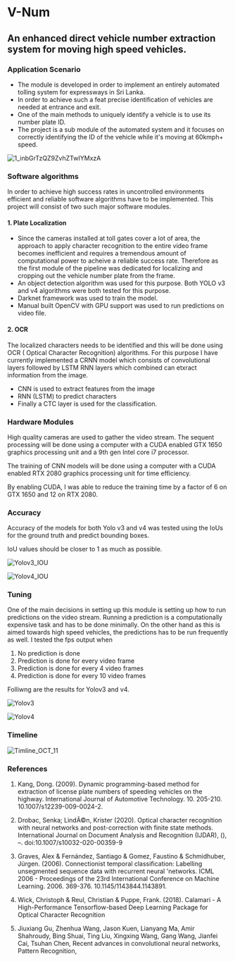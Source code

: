 # **V-Num**

## An enhanced direct vehicle number extraction system for moving high speed vehicles.

### Application Scenario

- The module is developed in order to implement an entirely automated tolling system for expressways in Sri Lanka.
- In order to achieve such a feat precise identification of vehicles are needed at entrance and exit.
- One of the main methods to uniquely identify a vehicle is to use its number plate ID.
- The project is a sub module of the automated system and it focuses on correctly identifying the ID of the vehicle while it's moving at 60kmph+ speed.

![1_inbGrTzQZ9ZvhZTwIYMxzA](https://user-images.githubusercontent.com/80534358/191065587-50dc0cc0-aa51-47f4-a872-ce3fb337a6e6.png)

### Software algorithms

In order to achieve high success rates in uncontrolled environments efficient and reliable software algorithms have to be implemented. This project will consist of two such major software modules.

#### 1. Plate Localization

- Since the cameras installed at toll gates cover a lot of area, the approach to apply character recognition to the entire video frame becomes inefficient and requires a tremendous amount of computational power to acheive a reliable success rate. Therefore as the first module of the pipeline was dedicated for localizing and cropping out the vehicle number plate from the frame.
- An object detection algorithm was used for this purpose. Both YOLO v3 and v4 algorithms were both tested for this purpose.
- Darknet framework was used to train the model.
- Manual built OpenCV with GPU support was used to run predictions on video file.

#### 2. OCR

The localized characters needs to be identified and this will be done using OCR ( Optical Character Recognition) algorithms. For this purpose I have currently implemented a CRNN model which consists of convolutional layers followed by LSTM RNN layers which combined can etxract information from the image.

- CNN is used to extract features from the image
- RNN (LSTM) to predict characters
- Finally a CTC layer is used for the classification.

### Hardware Modules

High quality cameras are used to gather the video stream.
The sequent processing will be done using a computer with a CUDA enabled GTX 1650 graphics processing unit and a 9th gen Intel core i7 processor.

The training of CNN models will be done using a computer with a CUDA enabled RTX 2080 graphics processing unit for time efficiency.

By enabling CUDA, I was able to reduce the training time by a factor of 6 on GTX 1650 and 12 on RTX 2080.


### Accuracy

Accuracy of the models for both Yolo v3 and v4 was tested using the IoUs for the ground truth and predict bounding boxes.

IoU values should be closer to 1 as much as possible.

![Yolov3_IOU](https://user-images.githubusercontent.com/80534358/201886496-2175e4fe-fab2-4933-ae0d-7ac0fcbce56a.png)

![Yolov4_IOU](https://user-images.githubusercontent.com/80534358/201886523-c51a5bf1-de88-482f-a573-9e78ee7c4b91.png)

### Tuning

One of the main decisions in setting up this module is setting up how to run predictions on the video stream. Running a prediction is a computationally expensive task and has to be done minimally. On the other hand as this is aimed towards high speed vehicles, the predictions has to be run frequently as well.
I tested the fps output when 
1. No prediction is done
2. Prediction is done for every video frame
3. Prediction is done for every 4 video frames
4. Prediction is done for every 10 video frames

Folliwng are the results for Yolov3 and v4.


![Yolov3](https://user-images.githubusercontent.com/80534358/201687814-8244204f-635b-4673-b2dc-dfb43e29e17d.png)

![Yolov4](https://user-images.githubusercontent.com/80534358/201687865-8870d744-1c49-4a1f-988f-72d56cc8847d.png)


### Timeline

![Timline_OCT_11](https://user-images.githubusercontent.com/80534358/195003300-9e98222d-2b3f-4397-a92d-bfb7c6ac8d3e.jpg)

### References

1. Kang, Dong. (2009). Dynamic programming-based method for extraction of license plate numbers of speeding vehicles on the highway. International Journal of Automotive Technology. 10. 205-210. 10.1007/s12239-009-0024-2.

2. Drobac, Senka; LindÃ©n, Krister (2020). Optical character recognition with neural networks and post-correction with finite state methods. International Journal on Document Analysis and Recognition (IJDAR), (), –. doi:10.1007/s10032-020-00359-9

3. Graves, Alex & Fernández, Santiago & Gomez, Faustino & Schmidhuber, Jürgen. (2006). Connectionist temporal classification: Labelling unsegmented sequence data with recurrent neural 'networks. ICML 2006 - Proceedings of the 23rd International Conference on Machine Learning. 2006. 369-376. 10.1145/1143844.1143891.

4. Wick, Christoph & Reul, Christian & Puppe, Frank. (2018). Calamari - A High-Performance Tensorflow-based Deep Learning Package for Optical Character Recognition

5. Jiuxiang Gu, Zhenhua Wang, Jason Kuen, Lianyang Ma, Amir Shahroudy, Bing Shuai, Ting Liu, Xingxing Wang, Gang Wang, Jianfei Cai, Tsuhan Chen,
   Recent advances in convolutional neural networks,
   Pattern Recognition,
